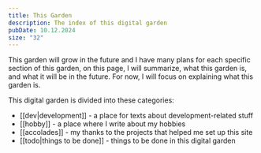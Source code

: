 ```yaml
---
title: This Garden
description: The index of this digital garden
pubDate: 10.12.2024
size: "32"
---
```

This garden will grow in the future and I have many plans for each specific section of this garden, on this page, I will summarize, what this garden is, and what it will be in the future. For now, I will focus on explaining what this garden is.

This digital garden is divided into these categories:
- [[dev|development]] - a place for texts about development-related stuff
- [[hobby]] - a place where I write about my hobbies
- [[accolades]] - my thanks to the projects that helped me set up this site
- [[todo|things to be done]] - things to be done in this digital garden